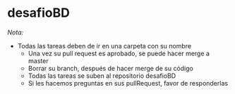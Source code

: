 # desafioBD

*Nota:*
	
  - Todas las tareas deben de ir en una carpeta con su nombre
	- Una vez su pull request es aprobado, se puede hacer merge a master
	- Borrar su branch, después de hacer merge de su código
	- Todas las tareas se suben al repositorio desafioBD
	- Si les hacemos preguntas en sus pullRequest, favor de responderlas
